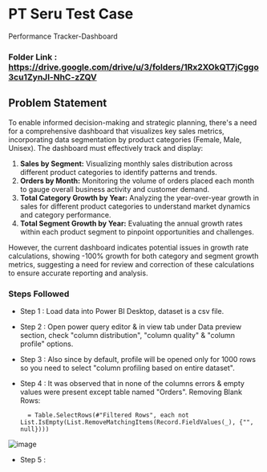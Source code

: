 # PT Seru Test Case

Performance Tracker-Dashboard

### Folder Link : https://drive.google.com/drive/u/3/folders/1Rx2XOkQT7jCggo3cu1ZynJl-NhC-zZQV

## Problem Statement

To enable informed decision-making and strategic planning, there's a need for a comprehensive dashboard that visualizes key sales metrics, incorporating data segmentation by product categories (Female, Male, Unisex). The dashboard must effectively track and display:

1. **Sales by Segment:** Visualizing monthly sales distribution across different product categories to identify patterns and trends.
2. **Orders by Month:** Monitoring the volume of orders placed each month to gauge overall business activity and customer demand.
3. **Total Category Growth by Year:** Analyzing the year-over-year growth in sales for different product categories to understand market dynamics and category performance.
4. **Total Segment Growth by Year:** Evaluating the annual growth rates within each product segment to pinpoint opportunities and challenges.

However, the current dashboard indicates potential issues in growth rate calculations, showing -100% growth for both category and segment growth metrics, suggesting a need for review and correction of these calculations to ensure accurate reporting and analysis.

### Steps Followed 
- Step 1 : Load data into Power BI Desktop, dataset is a csv file.
- Step 2 : Open power query editor & in view tab under Data preview section, check "column distribution", "column quality" & "column profile" options.
- Step 3 : Also since by default, profile will be opened only for 1000 rows so you need to select "column profiling based on entire dataset".
- Step 4 : It was observed that in none of the columns errors & empty values were present except table named "Orders".
Removing Blank Rows:

        = Table.SelectRows(#"Filtered Rows", each not List.IsEmpty(List.RemoveMatchingItems(Record.FieldValues(_), {"", null})))

![image](https://github.com/Biancaazk/Testcase_PTSeru/assets/148216513/5cc46a53-9731-489a-9117-df3190d4b34b)

- Step 5 :
